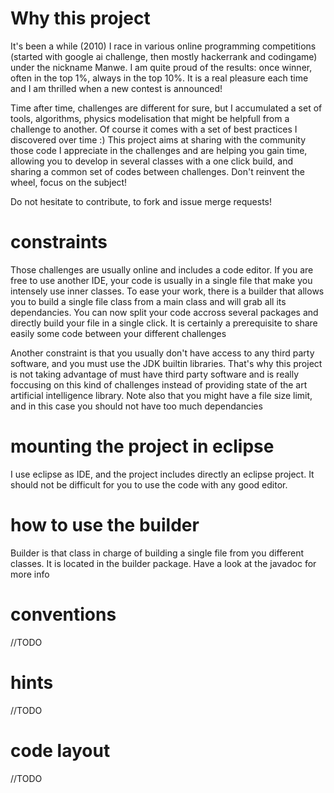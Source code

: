 # Why this project

It's been a while (2010) I race in various online programming competitions (started with google ai challenge, then mostly hackerrank and codingame) under the nickname Manwe. I am quite proud of the results: once winner, often in the top 1%, always in the top 10%. 
It is a real pleasure each time and I am thrilled when a new contest is announced! 

Time after time, challenges are different for sure, but I accumulated a set of tools, algorithms, physics modelisation that might be helpfull from a challenge to another. Of course it comes with a set of best practices I discovered over time :)
This project aims at sharing with the community those code I appreciate in the challenges and are helping you gain time, allowing you to develop in several classes with a one click build, and sharing a common set of codes between challenges. Don't reinvent the wheel, focus on the subject!

Do not hesitate to contribute, to fork and issue merge requests!

# constraints

Those challenges are usually online and includes a code editor. If you are free to use another IDE, your code is usually in a single file that make you intensely use inner classes. To ease your work, there is a builder that allows you to build a single file class from a main class and will grab all its dependancies. You can now split your code accross several packages and directly build your file in a single click. It is certainly a prerequisite to share easily some code between your different challenges

Another constraint is that you usually don't have access to any third party software, and you must use the JDK builtin libraries. That's why this project is not taking advantage of must have third party software and is really foccusing on this kind of challenges instead of providing state of the art artificial intelligence library. Note also that you might have a file size limit, and in this case you should not have too much dependancies

# mounting the project in eclipse

I use eclipse as IDE, and the project includes directly an eclipse project. It should not be difficult for you to use the code with any good editor.

# how to use the builder

Builder is that class in charge of building a single file from you different classes. It is located in the builder package. Have a look at the javadoc for more info

# conventions

//TODO

# hints

//TODO

# code layout

//TODO
